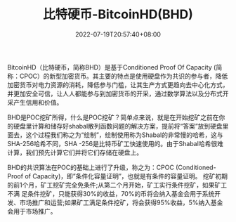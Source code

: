 ﻿---
weight: 
title: "比特硬币-BitcoinHD(BHD)"
description: "BitcoinHD（比特硬币，简称BHD）是基于Conditioned Proof Of Capacity (简称：CPOC）的新型加密货币"
date: 2022-07-19T20:57:40+08:00
lastmod: 2022-07-19T11:12:40+08:00
draft: false
authors: ["Cindy"]
featuredImage: "biteyingbi-bitcoinhdbhd.png"
link: "https://btchd.org/"
tags: ["数字代币","比特硬币-BitcoinHD(BHD)"]
categories: ["navigation"]
navigation: ["数字代币"]
lightgallery: true
toc: true
pinned: false
recommend: false
recommend1: false
---
BitcoinHD（比特硬币，简称BHD）是基于Conditioned Proof Of Capacity (简称：CPOC）的新型加密货币。其主要的特点是使用硬盘作为共识的参与者，降低加密货币对电力资源的消耗，降低参与门槛，让其生产方式更趋向去中心化方式，并更加安全可信，让人人都能参与到加密货币的开采，通过数学算法以及分布式开采产生信用和价值。

BHD是POC挖矿所得，什么是POC挖矿？简单点来说，就是在开始挖矿之前在你的硬盘里计算和储存好shabal散列函数问题的解决方案，提前将“答案”放到硬盘里面去，这个过程我们称之为“绘制”，绘制使用称为Shabal的非常慢的哈希，这与SHA-256哈希不同，SHA -256是比特币矿工快速使用的。由于Shabal哈希很难计算，我们预先计算它们并将它们存储在硬盘上。

BHD的共识算法在POC的基础上进行了升级，称之为：CPOC (Conditioned-Proof of Capacity)，即”条件化容量证明”，也就是有条件的容量证明。
挖矿初期的前1个月，矿工挖矿完全免条件;从第二个月开始，矿工实行条件挖矿，如果矿工不满 足条件挖矿，只能获得30%的收益，70%的币将会纳入基金会用于系统开发、市场推广和运营;如果矿工满足条件挖矿，将会获得95%收益，5%纳入基金会用于市场推广。